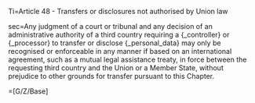 Ti=Article 48 - Transfers or disclosures not authorised by Union law

sec=Any judgment of a court or tribunal and any decision of an administrative authority of a third country requiring a {_controller} or {_processor} to transfer or disclose {_personal_data} may only be recognised or enforceable in any manner if based on an international agreement, such as a mutual legal assistance treaty, in force between the requesting third country and the Union or a Member State, without prejudice to other grounds for transfer pursuant to this Chapter.

=[G/Z/Base]
